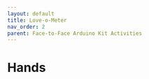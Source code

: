 ```yaml
---
layout: default
title: Love-o-Meter
nav_order: 2
parent: Face-to-Face Arduino Kit Activities
---
```

# Hands

